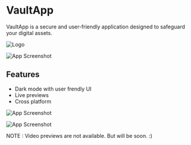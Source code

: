 
# VaultApp

VaultApp is a secure and user-friendly application designed to safeguard your digital assets.

![Logo](https://dev-to-uploads.s3.amazonaws.com/uploads/articles/th5xamgrr6se0x5ro4g6.png)

![App Screenshot](https://dev-to-uploads.s3.amazonaws.com/uploads/articles/th5xamgrr6se0x5ro4g6.png)
## Features

- Dark mode with user frendly UI
- Live previews
- Cross platform

![App Screenshot](https://dev-to-uploads.s3.amazonaws.com/uploads/articles/th5xamgrr6se0x5ro4g6.png)

![App Screenshot](https://dev-to-uploads.s3.amazonaws.com/uploads/articles/th5xamgrr6se0x5ro4g6.png)

NOTE : Video previews are not available. But will be soon. :)
